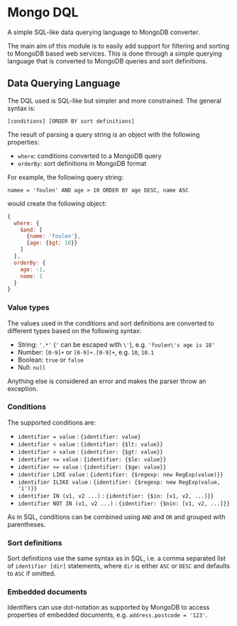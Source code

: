 # Mongo DQL

A simple SQL-like data querying language to MongoDB converter.

The main aim of this module is to easily add support for filtering and sorting to MongoDB based web services. This is
done through a simple querying language that is converted to MongoDB queries and sort definitions.

## Data Querying Language

The DQL used is SQL-like but simpler and more constrained. The general syntax is:

```
[conditions] [ORDER BY sort definitions]
```

The result of parsing a query string is an object with the following properties:

* `where`: conditions converted to a MongoDB query
* `orderBy`: sort definitions in MongoDB format

For example, the following query string:

```
namee = 'foulen' AND age > 10 ORDER BY age DESC, name ASC
```

would create the following object:

```js
{
  where: {
    $and: [
      {name: 'foulen'},
      {age: {$gt: 10}}
    ]
  },
  orderBy: {
    age: -1,
    name: 1
  }
}
```

### Value types

The values used in the conditions and sort definitions are converted to different types based on the following syntax:

* String: `'.*'` (`'` can be escaped with `\'`), e.g. `'foulen\'s age is 18'`
* Number: `[0-9]+` or `[0-9]+.[0-9]+`, e.g. `10`, `10.1`
* Boolean: `true` or `false`
* Null: `null`

Anything else is considered an error and makes the parser throw an exception.

### Conditions

The supported conditions are:

* `identifier = value` : `{identifier: value}`
* `identifier < value` : `{identifier: {$lt: value}}`
* `identifier > value` : `{identifier: {$gt: value}}`
* `identifier <= value` : `{identifier: {$le: value}}`
* `identifier >= value` : `{identifier: {$ge: value}}`
* `identifier LIKE value` : `{identifier: {$regexp: new RegExp(value)}}`
* `identifier ILIKE value` : `{identifier: {$regexp: new RegExp(value, 'i')}}`
* `identifier IN (v1, v2 ...)` : `{identifier: {$in: [v1, v2, ...]}}`
* `identifier NOT IN (v1, v2 ...)` : `{identifier: {$nin: [v1, v2, ...]}}`

As in SQL, conditions can be combined using `AND` and `OR` and grouped with parentheses.

### Sort definitions

Sort definitions use the same syntax as in SQL, i.e. a comma separated list of `identifier [dir]` statements, where
`dir` is either `ASC` or `DESC` and defaults to `ASC` if omitted.

### Embedded documents

Identifiers can use dot-notation as supported by MongoDB to access properties of embedded documents, e.g.
`address.postcode = '123'`.
